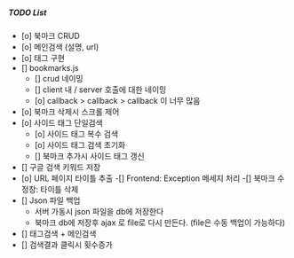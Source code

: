 ##### TODO List #####
- [o] 북마크 CRUD
- [o] 메인검색 (설명, url)
- [o] 태그 구현
- [] bookmarks.js
    - [] crud 네이밍
    - [] client 내 / server 호출에 대한 네이밍
    - [o] callback > callback > callback 이 너무 많음
- [o] 북마크 삭제시 스크롤 제어
- [o] 사이드 태그 단일검색
    - [o] 사이드 태그 복수 검색
    - [o] 사이드 태그 검색 초기화
    - [] 북마크 추가시 사이드 태그 갱신
- [] 구글 검색 키워드 저장
- [o] URL 페이지 타이틀 추출
    -[] Frontend: Exception 메세지 처리
    -[] 북마크 수정창: 타이틀 삭제
- [] Json 파일 백업
    - 서버 가동시 json 파일을 db에 저장한다
    - 북마크 db에 저장후 ajax 로 file로 다시 만든다. (file은 수동 백업이 가능하다)
- [] 태그검색 + 메인검색
- [] 검색결과 클릭시 횟수증가